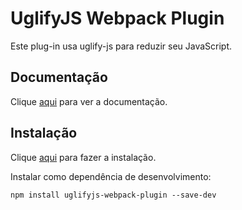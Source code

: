 # UglifyJS Webpack Plugin

Este plug-in usa uglify-js para reduzir seu JavaScript.

## Documentação

Clique [aqui](https://github.com/webpack-contrib/uglifyjs-webpack-plugin) para ver a documentação.

## Instalação

Clique [aqui](https://www.npmjs.com/package/uglifyjs-webpack-plugin) para fazer a instalação.

Instalar como dependência de desenvolvimento:

```
npm install uglifyjs-webpack-plugin --save-dev
```
